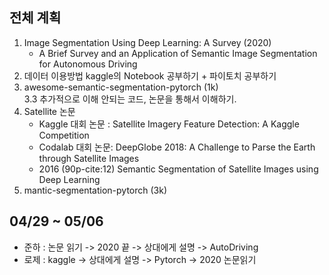 ## **전체 계획**
1. Image Segmentation Using Deep Learning: A Survey (2020)  
    - A Brief Survey and an Application of Semantic Image Segmentation for Autonomous Driving 
2. 데이터 이용방법 kaggle의 Notebook 공부하기 + 파이토치 공부하기 
3. awesome-semantic-segmentation-pytorch (1k)  
3.3 추가적으로 이해 안되는 코드, 논문을 통해서 이해하기.  
4. Satellite 논문
    - Kaggle 대회 논문 : Satellite Imagery Feature Detection: A Kaggle Competition  
    - Codalab 대회 논문: DeepGlobe 2018: A Challenge to Parse the Earth through Satellite Images
    - 2016 (90p-cite:12) Semantic Segmentation of Satellite Images using Deep Learning
5. mantic-segmentation-pytorch (3k)

## **04/29 ~ 05/06** 
- 준하 : 논문 읽기 -> 2020 끝 -> 상대에게 설명 -> AutoDriving
- 로제 : kaggle -> 상대에게 설명 -> Pytorch -> 2020 논문읽기
